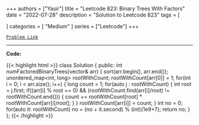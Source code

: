
+++
authors = ["Yasir"]
title = "Leetcode 823: Binary Trees With Factors"
date = "2022-07-28"
description = "Solution to Leetcode 823"
tags = [
    
]
categories = [
    "Medium"
]
series = ["Leetcode"]
+++



[`Problem Link`](https://leetcode.com/problems/binary-trees-with-factors/description/)

---

**Code:**

{{< highlight html >}}
class Solution {
public:
    int numFactoredBinaryTrees(vector<int>& arr) {
        sort(arr.begin(), arr.end());
        unordered_map<int, long> rootWithCount;
        rootWithCount[arr[0]] = 1;
        for(int i = 0; i < arr.size(); i++) {
            long count = 1;
            for(auto j : rootWithCount) {
                int root = j.first;
                if((arr[i] % root == 0) && (rootWithCount.find(arr[i]/root) != rootWithCount.end())) {
                    count += rootWithCount[root] * rootWithCount[arr[i]/root];
                }
            }
            rootWithCount[arr[i]] = count;
        }
        int no = 0;
        for(auto it: rootWithCount) no = (no + it.second) % (int)(1e9+7);
        return no;
    }
};
{{< /highlight >}}

